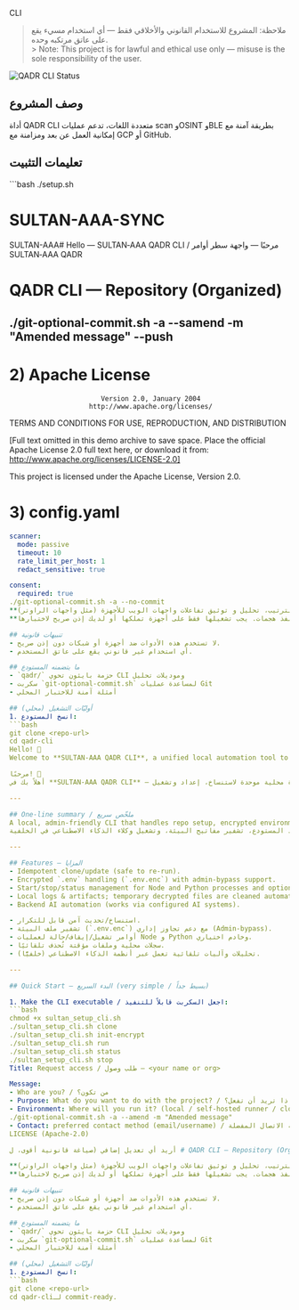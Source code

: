 ‏CLI

> ملاحظة: المشروع للاستخدام القانوني والأخلاقي فقط — أي استخدام مسيء يقع على عاتق مرتكبه وحده.  
‏> Note: This project is for lawful and ethical use only — misuse is the sole responsibility of the user.

‏![QADR CLI Status](https://img.shields.io/badge/status-active-brightgreen)

## وصف المشروع
أداة QADR CLI متعددة اللغات، تدعم عمليات scan وOSINT وBLE بطريقة آمنة مع إمكانية العمل عن بعد ومزامنة مع GCP أو GitHub.

## تعليمات التثبيت
‏```bash
‏./setup.sh
# SULTAN-AAA-SYNC
SULTAN-AAA# Hello — SULTAN‑AAA QADR CLI / مرحبًا — واجهة سطر أوامر SULTAN‑AAA QADR
# QADR CLI — Repository (Organized)
./git-optional-commit.sh -a --samend -m "Amended message" --push
---
# 2) Apache License
                           Version 2.0, January 2004
                        http://www.apache.org/licenses/

TERMS AND CONDITIONS FOR USE, REPRODUCTION, AND DISTRIBUTION

[Full text omitted in this demo archive to save space.
Place the official Apache License 2.0 full text here, or download it from:
http://www.apache.org/licenses/LICENSE-2.0]

This project is licensed under the Apache License, Version 2.0.
# 3) config.yaml
```yaml
scanner:
  mode: passive
  timeout: 10
  rate_limit_per_host: 1
  redact_sensitive: true

consent:
  required: true
./git-optional-commit.sh -a --no-commit
**هدف المشروع:** مجموعة أدوات واجهة سطر أوامر لترتيب، تحليل و توثيق تفاعلات واجهات الويب للأجهزة (مثل واجهات الراوتر).  
**مبدأ العمل:** أدوات **تشخيص وتحليل** فقط — تعمل محليًا ولا تنفذ هجمات. يجب تشغيلها فقط على أجهزة تملكها أو لديك إذن صريح لاختبارها.

## تنبيهات قانونية
- لا تستخدم هذه الأدوات ضد أجهزة أو شبكات دون إذن صريح.
- أي استخدام غير قانوني يقع على عاتق المستخدم.

## ما يتضمنه المستودع
- `qadr/` حزمة بايثون تحوي CLI وموديلات تحليل
- سكربت `git-optional-commit.sh` لمساعدة عمليات Git
- أمثلة آمنة للاختبار المحلي

## أوليّات التشغيل (محلي)
1. انسخ المستودع:
```bash
git clone <repo-url>
cd qadr-cli
Hello! 👋  
Welcome to **SULTAN‑AAA QADR CLI**, a unified local automation tool to clone, set up, and run `text-generation-webui`, Node.js scripts, Python agents, and optional server processes. The branch runs through AI systems to perform automated analysis and tasks.

مرحبًا! 👋  
أهلاً بك في **SULTAN‑AAA QADR CLI** — أداة محلية موحدة لاستنساخ، إعداد وتشغيل `text-generation-webui`، سكربتات Node.js، وكلاء Python، وخوادم اختيارية. هذا الفرع يعمل عن طريق أنظمة الذكاء الاصطناعي لأداء التحليل والمهام التلقائية (خلفيًّا).

---

## One-line summary / ملخّص سريع
A local, admin‑friendly CLI that handles repo setup, encrypted environment keys, and running background AI agents.  
أداة محلية سهلة للمسؤول تتكفل بإعداد المستودع، تشفير مفاتيح البيئة، وتشغيل وكلاء الذكاء الاصطناعي في الخلفية.

---

## Features — المزايا
- Idempotent clone/update (safe to re-run).  
- Encrypted `.env` handling (`.env.enc`) with admin‑bypass support.  
- Start/stop/status management for Node and Python processes and optional server.  
- Local logs & artifacts; temporary decrypted files are cleaned automatically.  
- Backend AI automation (works via configured AI systems).  

- استنساخ/تحديث آمن قابل للتكرار.  
- تشفير ملف البيئة (`.env.enc`) مع دعم تجاوز إداري (Admin‑bypass).  
- أوامر تشغيل/إيقاف/حالة لعمليات Node و Python وخادم اختياري.  
- سجلات محلية وملفات مؤقتة تُحذف تلقائيًا.  
- تحليلات وآليات تلقائية تعمل عبر أنظمة الذكاء الاصطناعي (خلفيًّا).

---

## Quick Start — البدء السريع (very simple / بسيط جداً)

1. Make the CLI executable / اجعل السكربت قابلاً للتنفيذ:
```bash
chmod +x sultan_setup_cli.sh
./sultan_setup_cli.sh clone
./sultan_setup_cli.sh init-encrypt
./sultan_setup_cli.sh run
./sultan_setup_cli.sh status
./sultan_setup_cli.sh stop
Title: Request access / طلب وصول — <your name or org>

Message:
- Who are you? / من تكون؟
- Purpose: What do you want to do with the project? / الغرض: ماذا تريد أن تفعل؟
- Environment: Where will you run it? (local / self-hosted runner / cloud) / أين ستشغله؟
./git-optional-commit.sh -a --amend -m "Amended message"
- Contact: preferred contact method (email/username) / وسيلة الاتصال المفضلة
LICENSE (Apache-2.0)

أريد أي تعديل إضافي (صياغة قانونية أقوى، ل # QADR CLI — Repository (Organized)

**هدف المشروع:** مجموعة أدوات واجهة سطر أوامر لترتيب، تحليل و توثيق تفاعلات واجهات الويب للأجهزة (مثل واجهات الراوتر).  
**مبدأ العمل:** أدوات **تشخيص وتحليل** فقط — تعمل محليًا ولا تنفذ هجمات. يجب تشغيلها فقط على أجهزة تملكها أو لديك إذن صريح لاختبارها.

## تنبيهات قانونية
- لا تستخدم هذه الأدوات ضد أجهزة أو شبكات دون إذن صريح.
- أي استخدام غير قانوني يقع على عاتق المستخدم.

## ما يتضمنه المستودع
- `qadr/` حزمة بايثون تحوي CLI وموديلات تحليل
- سكربت `git-optional-commit.sh` لمساعدة عمليات Git
- أمثلة آمنة للاختبار المحلي

## أوليّات التشغيل (محلي)
1. انسخ المستودع:
```bash
git clone <repo-url>
cd qadr-cliلـ commit‑ready.